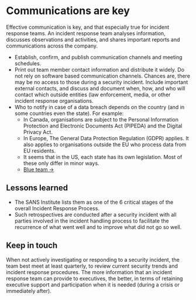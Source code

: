 # Communications are key

Effective communication is key, and that especially true for incident response teams. 
An incident response team analyses information, discusses observations and activities, and shares important reports 
and communications across the company.

* Establish, confirm, and publish communication channels and meeting schedules.
* Print out team member contact information and distribute it widely. Do not rely on software based communication 
channels. Chances are, there may be no access to those during a security incident. Include important external 
contacts, and discuss and document when, how, and who will contact which outside entities (law enforcement, media, 
or other incident response organisations.
* Who to notify in case of a data breach depends on the country (and in some countries even the state). For example:
  * In Canada, organisations are subject to the Personal Information Protection and Electronic Documents Act (PIPEDA) 
  and the Digital Privacy Act.
  * In Europe, The General Data Protection Regulation (GDPR) applies. It also applies to organisations outside the 
  EU who process data from EU residents.
  * It seems that in the US, each state has its own legislation. Most of these only differ in minor ways.
  * [Blue team →](green-soup:docs/irst)

## Lessons learned

* The SANS Institute lists them as one of the 6 critical stages of the overall Incident Response Process.
* Such retrospectives are conducted after a security incident with all parties involved in the incident handling 
process to facilitate the recurrence of what went well and to improve what did not go so well.

## Keep in touch

When not actively investigating or responding to a security incident, the team best meet at least quarterly, to 
review current security trends and incident response procedures. The more information that an incident response 
team can provide to executives, the better, in terms of retaining executive support and participation when it is 
needed (during a crisis or immediately after).



